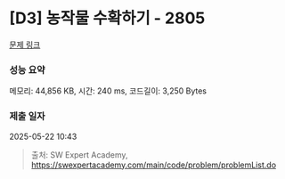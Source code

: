 # [D3] 농작물 수확하기 - 2805 

[문제 링크](https://swexpertacademy.com/main/code/problem/problemDetail.do?contestProbId=AV7GLXqKAWYDFAXB) 

### 성능 요약

메모리: 44,856 KB, 시간: 240 ms, 코드길이: 3,250 Bytes

### 제출 일자

2025-05-22 10:43



> 출처: SW Expert Academy, https://swexpertacademy.com/main/code/problem/problemList.do